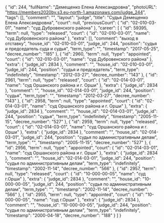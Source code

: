 {
    "id": 244,
    "fullName": "Демещенко Елена Александровна",
    "photoURL": "https://members2020by.s3.eu-north-1.amazonaws.com/judge_244",
    "tags": [],
    "comment": "",
    "layout": "judge",
    "title": "Судья Демещенко Елена Александровна",
    "court": null,
    "previousCourt": {
        "id": "02-010-03-01",
        "name": "суд Дубровенского района"
    },
    "career": [
        {
            "id": 59395,
            "term": null,
            "type": "released",
            "court": {
                "id": "02-010-03-01",
                "name": "суд Дубровенского района"
            },
            "extra": [],
            "comment": "выход в отставку",
            "house_id": "02-010-03-01",
            "judge_id": 244,
            "position": "судья и председатель суда и судья",
            "term_type": "",
            "timestamp": "2017-05-25",
            "decree_number": "185"
        },
        {
            "id": 2960,
            "term": null,
            "type": "appointed",
            "court": {
                "id": "02-010-03-01",
                "name": "суд Дубровенского района"
            },
            "extra": {
                "judge_id": 2834
            },
            "comment": "",
            "house_id": "02-010-03-01",
            "judge_id": 244,
            "position": "судья и председатель",
            "term_type": "indefinitely",
            "timestamp": "2012-03-27",
            "decree_number": "143"
        },
        {
            "id": 2961,
            "term": null,
            "type": "released",
            "court": {
                "id": "02-014-03-01",
                "name": "суд Оршанского района и г. Орши"
            },
            "extra": {
                "judge_id": 2834
            },
            "comment": "",
            "house_id": "02-014-03-01",
            "judge_id": 244,
            "position": "судья",
            "term_type": "",
            "timestamp": "2012-03-27",
            "decree_number": "143"
        },
        {
            "id": 2958,
            "term": null,
            "type": "appointed",
            "court": {
                "id": "02-014-03-01",
                "name": "суд Оршанского района и г. Орши"
            },
            "extra": {
                "judge_id": 2834
            },
            "comment": "",
            "house_id": "02-014-03-01",
            "judge_id": 244,
            "position": "судья",
            "term_type": "indefinitely",
            "timestamp": "2005-11-15",
            "decree_number": "527"
        },
        {
            "id": 2959,
            "term": null,
            "type": "released",
            "court": {
                "id": "02-014-03-01",
                "name": "суд Оршанского района и г. Орши"
            },
            "extra": {
                "judge_id": 2834
            },
            "comment": "",
            "house_id": "02-014-03-01",
            "judge_id": 244,
            "position": "судья по административным делам",
            "term_type": "",
            "timestamp": "2005-11-15",
            "decree_number": "527"
        },
        {
            "id": 2956,
            "term": null,
            "type": "appointed",
            "court": {
                "id": "02-014-03-01",
                "name": "суд Оршанского района и г. Орши"
            },
            "extra": {
                "judge_id": 2834
            },
            "comment": "",
            "house_id": "02-014-03-01",
            "judge_id": 244,
            "position": "судья по административным делам",
            "term_type": "indefinitely",
            "timestamp": "2002-11-14",
            "decree_number": "566"
        },
        {
            "id": 2957,
            "term": null,
            "type": "released",
            "court": {
                "id": "10-000-00-05",
                "name": "суд г.Орши"
            },
            "extra": {
                "judge_id": 2834
            },
            "comment": "",
            "house_id": "10-000-00-05",
            "judge_id": 244,
            "position": "судья по административным делам",
            "term_type": "",
            "timestamp": "2002-11-14",
            "decree_number": "566"
        },
        {
            "id": 2955,
            "term": null,
            "type": "appointed",
            "court": {
                "id": "10-000-00-05",
                "name": "суд г.Орши"
            },
            "extra": {
                "judge_id": 2834
            },
            "comment": "",
            "house_id": "10-000-00-05",
            "judge_id": 244,
            "position": "судья по административным делам",
            "term_type": "indefinitely",
            "timestamp": "2000-04-18",
            "decree_number": "188"
        }
    ]
}